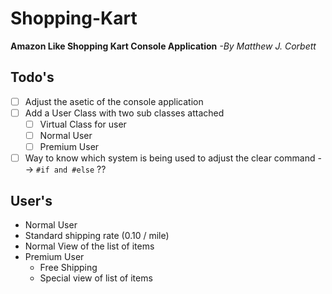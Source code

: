 # Shopping-Kart
__Amazon Like Shopping Kart Console Application__ _-By Matthew J. Corbett_

## Todo's
- [ ] Adjust the asetic of the console application 
- [ ] Add a User Class with two sub classes attached 
  - [ ] Virtual Class for user 
  - [ ] Normal User 
  - [ ] Premium User 
- [ ] Way to know which system is being used to adjust the clear command --> ` #if and #else ` ?? 
 
 ## User's 
 - Normal User
  - Standard shipping rate (0.10 / mile) 
  - Normal View of the list of items 
 - Premium User 
    - Free Shipping 
    - Special view of list of items 
